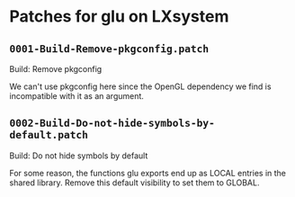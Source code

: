 # Patches for glu on LXsystem

## `0001-Build-Remove-pkgconfig.patch`

Build: Remove pkgconfig

We can't use pkgconfig here since the OpenGL dependency we find is
incompatible with it as an argument.

## `0002-Build-Do-not-hide-symbols-by-default.patch`

Build: Do not hide symbols by default

For some reason, the functions glu exports end up as LOCAL entries in
the shared library. Remove this default visibility to set them to
GLOBAL.

